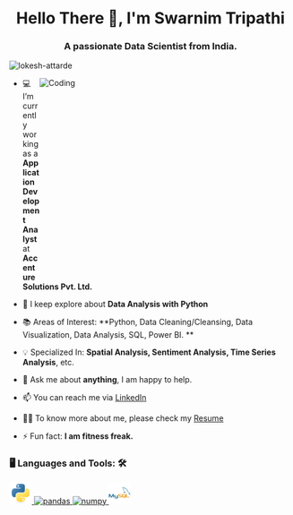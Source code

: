 <h1 align="center">Hello There 👋, I'm Swarnim Tripathi</h1>
<h3 align="center">A passionate Data Scientist from India.</h3>

<p align="left"> <img src="https://komarev.com/ghpvc/?username=lokesh-attarde&label=Profile%20views&color=0e75b6&style=flat" alt="lokesh-attarde" /> </p>

<img align="right" alt="Coding" width="450" height="350" src="https://user-images.githubusercontent.com/84115928/142569072-22fdc7ac-5815-4e96-b84d-f918a85d47ec.gif">

- 💻 I’m currently working as a **Application Development Analyst** at **Accenture Solutions Pvt. Ltd.**

- 🌱 I keep explore about **Data Analysis with Python**

- 📚 Areas of Interest: **Python, Data Cleaning/Cleansing, Data Visualization, Data Analysis, SQL, Power BI. **

- 💡 Specialized In: **Spatial Analysis, Sentiment Analysis, Time Series Analysis**, etc.

- 💬 Ask me about **anything**, I am happy to help.

- 📫 You can reach me via [LinkedIn](https://www.linkedin.com/in/swarnim0711/)

- 👨‍💻 To know more about me, please check my [Resume]()

- ⚡ Fun fact: **I am fitness freak.**


<h3 align="left">🖥️ Languages and Tools: 🛠️</h3>
<p align="left"> 
    <a href="https://www.python.org" target="_blank"> <img src="https://github.com/devicons/devicon/blob/master/icons/python/python-original.svg" alt="python" width="40" height="40"/> </a>  
    <a href="https://pandas.pydata.org/" target="_blank"> <img src="https://pandas.pydata.org/static/img/pandas_secondary.svg" alt="pandas" width="40" height="40"/> </a> 
    <a href="https://numpy.org/" target="_blank"> <img src="https://user-images.githubusercontent.com/50221806/86498201-a8bd8680-bd39-11ea-9d08-66b610a8dc01.png" alt="numpy" width="40" height="40"/> </a>
    <a href="https://www.mysql.com/" target="_blank"> <img src="https://raw.githubusercontent.com/devicons/devicon/master/icons/mysql/mysql-original-wordmark.svg" alt="mysql" width="40" height="40"/> </a>

</p>
